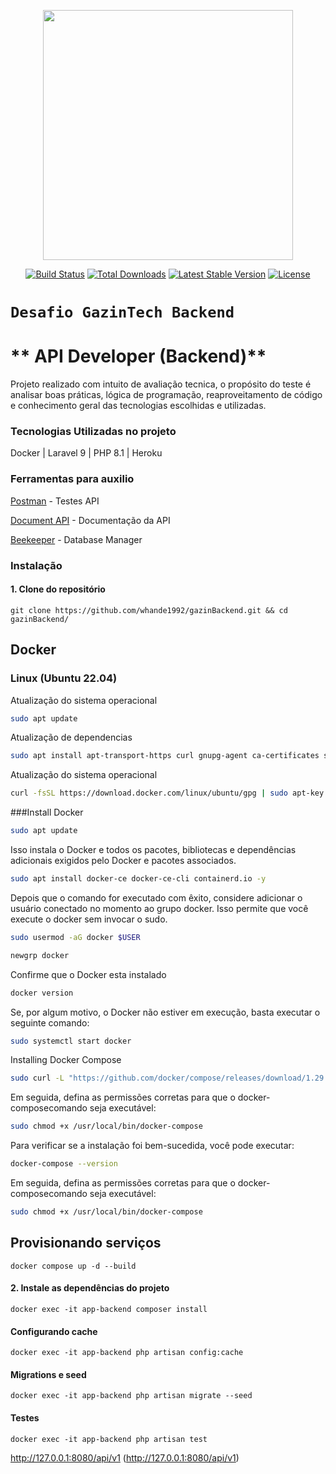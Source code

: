 <p align="center"><a href="https://laravel.com" target="_blank"><img src="https://raw.githubusercontent.com/laravel/art/master/logo-lockup/5%20SVG/2%20CMYK/1%20Full%20Color/laravel-logolockup-cmyk-red.svg" width="400"></a></p>

<p align="center">
<a href="https://travis-ci.org/laravel/framework"><img src="https://travis-ci.org/laravel/framework.svg" alt="Build Status"></a>
<a href="https://packagist.org/packages/laravel/framework"><img src="https://img.shields.io/packagist/dt/laravel/framework" alt="Total Downloads"></a>
<a href="https://packagist.org/packages/laravel/framework"><img src="https://img.shields.io/packagist/v/laravel/framework" alt="Latest Stable Version"></a>
<a href="https://packagist.org/packages/laravel/framework"><img src="https://img.shields.io/packagist/l/laravel/framework" alt="License"></a>
</p>


# `Desafio GazinTech Backend`
# ** API Developer (Backend)**

Projeto realizado com intuito de avaliação tecnica, o propósito do teste é analisar boas práticas, lógica de programação, reaproveitamento de código e conhecimento geral das tecnologias escolhidas e utilizadas.


### **Tecnologias Utilizadas no projeto**
Docker | Laravel 9 | PHP 8.1 | Heroku

### Ferramentas para auxilio

[Postman](https://insomnia.rest/download) - Testes API

[Document API](https://documenter.getpostman.com/view/24012300/2s84DoTPia) - Documentação da API

[Beekeeper](https://www.beekeeperstudio.io/) - Database Manager


### **Instalação**

#### **1.** Clone do repositório

```
git clone https://github.com/whande1992/gazinBackend.git && cd gazinBackend/
```

## Docker

### Linux (Ubuntu 22.04)

Atualização do sistema operacional
```bash 
sudo apt update
```

Atualização de dependencias
```bash 
sudo apt install apt-transport-https curl gnupg-agent ca-certificates software-properties-common -y
```

Atualização do sistema operacional
```bash 
curl -fsSL https://download.docker.com/linux/ubuntu/gpg | sudo apt-key add -
```

###Install Docker
```bash 
sudo apt update
```

Isso instala o Docker e todos os pacotes, bibliotecas e dependências adicionais exigidos pelo Docker e pacotes associados.

```bash 
sudo apt install docker-ce docker-ce-cli containerd.io -y
```

Depois que o comando for executado com êxito, considere adicionar o usuário conectado no momento ao grupo docker. Isso permite que você execute o docker sem invocar o sudo.

```bash 
sudo usermod -aG docker $USER
```
```bash 
newgrp docker
```

Confirme que o Docker esta instalado
```bash 
docker version
```

Se, por algum motivo, o Docker não estiver em execução, basta executar o seguinte comando:
```bash 
sudo systemctl start docker
```


Installing Docker Compose
```bash 
sudo curl -L "https://github.com/docker/compose/releases/download/1.29.2/docker-compose-$(uname -s)-$(uname -m)" -o /usr/local/bin/docker-compose
```

Em seguida, defina as permissões corretas para que o docker-composecomando seja executável:
```bash 
sudo chmod +x /usr/local/bin/docker-compose
```

Para verificar se a instalação foi bem-sucedida, você pode executar:
```bash 
docker-compose --version
```

Em seguida, defina as permissões corretas para que o docker-composecomando seja executável:
```bash 
sudo chmod +x /usr/local/bin/docker-compose
```


## Provisionando serviços
```
docker compose up -d --build
```
#### **2.** Instale as dependências do projeto
```     
docker exec -it app-backend composer install 
```

#### Configurando cache
```     
docker exec -it app-backend php artisan config:cache 
```

#### Migrations e seed
```     
docker exec -it app-backend php artisan migrate --seed
```

#### Testes
```     
docker exec -it app-backend php artisan test
```

http://127.0.0.1:8080/api/v1 (http://127.0.0.1:8080/api/v1)
